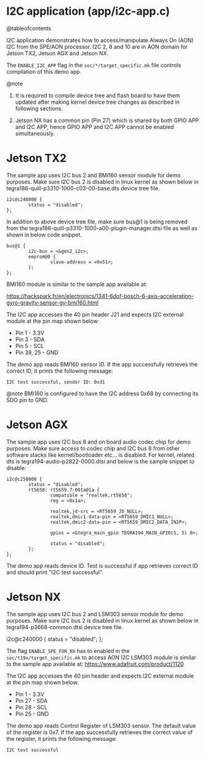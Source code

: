 I2C application (app/i2c-app.c)
===============================

@tableofcontents

I2C application demonstrates how to access/manipulate Always On (AON) I2C from
the SPE/AON processor. I2C 2, 8 and 10 are in AON domain for Jetson TX2, Jetson AGX and Jetson NX.

The `ENABLE_I2C_APP` flag in the `soc/*/target_specific.mk` file
controls compilation of this demo app.

@note
1) It is required to compile device tree and flash board to have them updated
after making kernel device tree changes as described in following sections.

2) Jetson NX has a common pin (Pin 27) which is shared by both GPIO APP and I2C APP, hence
GPIO APP and I2C APP cannot be enabled simultaneously.

# Jetson TX2 #

The sample app uses I2C bus 2 and BMI160 sensor module for demo purposes. Make
sure I2C bus 2 is disabled in linux kernel as shown below in tegra186-quill-p3310-1000-c03-00-base.dts
device tree file.

```
i2c@c240000 {
        status = "disabled";
};
```

In addition to above device tree file, make sure bus@1 is being removed from the
tegra186-quill-p3310-1000-a00-plugin-manager.dtsi file as well as shown in below
code snippet.

```
bus@1 {
        i2c-bus = <&gen2_i2c>;
        eeprom@0 {
                slave-address = <0x51>;
        };
};
```

BMI160 module is similar to the sample app available at:

https://hackspark.fr/en/electronics/1341-6dof-bosch-6-axis-acceleration-gyro-gravity-sensor-gy-bmi160.html

The I2C app accesses the 40 pin header J21 and expects I2C external module at the pin map
shown below:

- Pin 1 - 3.3V
- Pin 3 - SDA
- Pin 5 - SCL
- Pin 39, 25 - GND

The demo app reads BMI160 sensor ID. If the app successfully retrieves the
correct ID, it prints the following message:

    I2C test successful, sendor ID: 0xd1

@note BMI160 is configured to have the I2C address 0x68 by connecting its SDO pin to
GND.

# Jetson AGX #

The sample app uses I2C bus 8 and on board audio codec chip for demo purposes.
Make sure access to codec chip and I2C bus 8 from other software stacks like
kernel/bootloader etc... is disabled. For kernel, related dts is
tegra194-audio-p2822-0000.dtsi and below is the sample snippet to disable:

```
i2c@c250000 {
        status = "disabled";
        rt5658: rt5659.7-001a@1a {
                compatible = "realtek,rt5658";
                reg = <0x1a>;

                realtek,jd-src = <RT5659_JD_NULL>;
                realtek,dmic1-data-pin = <RT5659_DMIC1_NULL>;
                realtek,dmic2-data-pin = <RT5659_DMIC2_DATA_IN2P>;

                gpios = <&tegra_main_gpio TEGRA194_MAIN_GPIO(S, 5) 0>;

                status = "disabled";
        };
};
```

The demo app reads device ID. Test is successful if app retrieves correct ID and
should print "I2C test successful".

# Jetson NX #

The sample app uses I2C bus 2 and LSM303 sensor module for demo purposes. Make
sure I2C bus 2 is disabled in linux kernel as shown below in tegra194-p3668-common.dtsi
device tree file.

i2c@c240000 {
        status = "disabled";
};

The flag `ENABLE_SPE_FOR_NX` has to enabled in the `soc/t19x/target_specific.mk`
to access AON I2C LSM303 module is similar to the sample app available at:
https://www.adafruit.com/product/1120

The I2C app accesses the 40 pin header and expects I2C external module at
the pin map shown below:

- Pin 1 -  3.3V
- Pin 27 - SDA
- Pin 28 - SCL
- Pin 25 - GND

The demo app reads Control Register of LSM303 sensor. The default value of the
register is 0x7. If the app successfully retrieves the correct value of the
register, it prints the following message:

    I2C test successful
